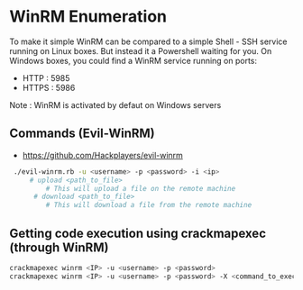 # WinRM Enumeration
To make it simple WinRM can be compared to a simple Shell - SSH service running on Linux boxes. But instead it a Powershell waiting for you.
On Windows boxes, you could find a WinRM service running on ports:
- HTTP : 5985
- HTTPS : 5986

Note : WinRM is activated by defaut on Windows servers

## Commands (Evil-WinRM)
- https://github.com/Hackplayers/evil-winrm
```bash
 ./evil-winrm.rb -u <username> -p <password> -i <ip> 
 	 # upload <path_to_file>
         # This will upload a file on the remote machine
      # download <path_to_file>
         # This will download a file from the remote machine
```

## Getting code execution using crackmapexec (through WinRM)
```bash
crackmapexec winrm <IP> -u <username> -p <password>
crackmapexec winrm <IP> -u <username> -p <password> -X <command_to_execute>
```